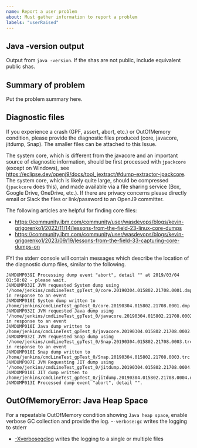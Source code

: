 ```yaml
---
name: Report a user problem
about: Must gather information to report a problem
labels: "userRaised"
---
```


Java -version output
--------------------

Output from `java -version`.
If the shas are not public, include equivalent public shas.

Summary of problem
------------------

Put the problem summary here.

Diagnostic files
----------------

If you experience a crash (GPF, assert, abort, etc.) or OutOfMemory condition, please provide the diagnostic files produced (core, javacore, jitdump, Snap). The smaller files can be attached to this Issue.

The system core, which is different from the javacore and an important source of diagnostic information, should be first processed with `jpackcore` (except on Windows), see https://eclipse.dev/openj9/docs/tool_jextract/#dump-extractor-jpackcore. The system core, which is likely quite large, should be compressed (`jpackcore` does this), and made available via a file sharing service (Box, Google Drive, OneDrive, etc.). If there are privacy concerns please directly email or Slack the files or link/password to an OpenJ9 committer.

The following articles are helpful for finding core files:
- https://community.ibm.com/community/user/wasdevops/blogs/kevin-grigorenko1/2022/11/14/lessons-from-the-field-23-linux-core-dumps
- https://community.ibm.com/community/user/wasdevops/blogs/kevin-grigorenko1/2023/09/19/lessons-from-the-field-33-capturing-core-dumps-on

FYI the stderr console will contain messages which describe the location of the diagnostic dump files, similar to the following.
```
JVMDUMP039I Processing dump event "abort", detail "" at 2019/03/04 01:58:02 - please wait.
JVMDUMP032I JVM requested System dump using '/home/jenkins/cmdLineTest_gpTest_0/core.20190304.015802.21708.0001.dmp' in response to an event
JVMDUMP010I System dump written to /home/jenkins/cmdLineTest_gpTest_0/core.20190304.015802.21708.0001.dmp
JVMDUMP032I JVM requested Java dump using '/home/jenkins/cmdLineTest_gpTest_0/javacore.20190304.015802.21708.0002.txt' in response to an event
JVMDUMP010I Java dump written to /home/jenkins/cmdLineTest_gpTest_0/javacore.20190304.015802.21708.0002.txt
JVMDUMP032I JVM requested Snap dump using '/home/jenkins/cmdLineTest_gpTest_0/Snap.20190304.015802.21708.0003.trc' in response to an event
JVMDUMP010I Snap dump written to /home/jenkins/cmdLineTest_gpTest_0/Snap.20190304.015802.21708.0003.trc
JVMDUMP007I JVM Requesting JIT dump using '/home/jenkins/cmdLineTest_gpTest_0/jitdump.20190304.015802.21708.0004.dmp'
JVMDUMP010I JIT dump written to /home/jenkins/cmdLineTest_gpTest_0/jitdump.20190304.015802.21708.0004.dmp
JVMDUMP013I Processed dump event "abort", detail "".
```

OutOfMemoryError: Java Heap Space
---------------------------------

For a repeatable OutOfMemory condition showing `Java heap space`, enable verbose GC collection and provide the log.
-`-verbose:gc` writes the logging to stderr
- [-Xverbosegclog](https://www.eclipse.org/openj9/docs/xverbosegclog/) writes the logging to a single or multiple files
